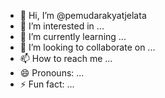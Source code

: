 - 👋 Hi, I’m @pemudarakyatjelata
- 👀 I’m interested in ...
- 🌱 I’m currently learning ...
- 💞️ I’m looking to collaborate on ...
- 📫 How to reach me ...
- 😄 Pronouns: ...
- ⚡ Fun fact: ...

<!---
pemudarakyatjelata/pemudarakyatjelata is a ✨ special ✨ repository because its `README.md` (this file) appears on your GitHub profile.
You can click the Preview link to take a look at your changes.
--->

